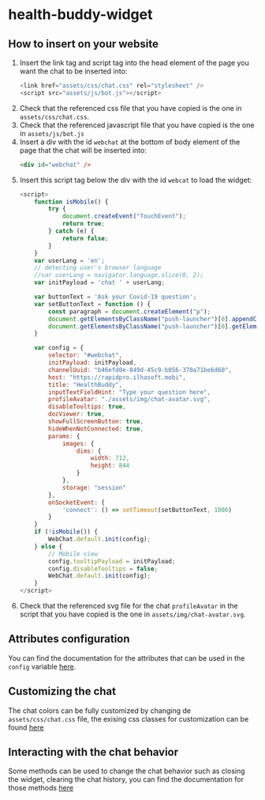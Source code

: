 # health-buddy-widget

## How to insert on your website

1. Insert the link tag and script tag into the head element of the page you want the chat to be inserted into:
    ```js
    <link href="assets/css/chat.css" rel="stylesheet" />
    <script src="assets/js/bot.js"></script>
    ```
2. Check that the referenced css file that you have copied is the one in `assets/css/chat.css`.
3. Check that the referenced javascript file that you have copied is the one in `assets/js/bot.js`
4. Insert a div with the id `webchat` at the bottom of body element of the page that the chat will be inserted into:
    ```html
    <div id="webchat" />
    ```
5. Insert this script tag below the div with the id `webcat` to load the widget:
    ```js
    <script>
        function isMobile() {
            try {
                document.createEvent("TouchEvent");
                return true;
            } catch (e) {
                return false;
            }
        }
        var userLang = 'en';
        // detecting user's browser language
        //var userLang = navigator.language.slice(0, 2);
        var initPayload = 'chat ' + userLang;

        var buttonText = 'Ask your Covid-19 question';
        var setButtonText = function () {
            const paragraph = document.createElement("p");
            document.getElementsByClassName("push-launcher")[0].appendChild(paragraph);
            document.getElementsByClassName("push-launcher")[0].getElementsByTagName("p")[0].innerText = buttonText;
        }

        var config = {
            selector: "#webchat",
            initPayload: initPayload,
            channelUuid: "b46efd0e-849d-45c9-b056-370a71be6d60",
            host: "https://rapidpro.ilhasoft.mobi",
            title: "HealthBuddy",
            inputTextFieldHint: "Type your question here",
            profileAvatar: "./assets/img/chat-avatar.svg",
            disableTooltips: true,
            docViewer: true,
            showFullScreenButton: true,
            hideWhenNotConnected: true,
            params: {
                images: {
                    dims: {
                        width: 712,
                        height: 844
                    }
                },
                storage: "session"
            },
            onSocketEvent: {
                'connect': () => setTimeout(setButtonText, 1000)
            }
        }
        if (!isMobile()) {
            WebChat.default.init(config);
        } else {
            // Mobile view
            config.tooltipPayload = initPayload;
            config.disableTooltips = false;
            WebChat.default.init(config);
        }
    </script>
    ```
6. Check that the referenced svg file for the chat `profileAvatar` in the script that you have copied is the one in `assets/img/chat-avatar.svg`.

## Attributes configuration

You can find the documentation for the attributes that can be used in the `config` variable [here](https://github.com/push-platform/push-webchat#parameters).

## Customizing the chat

The chat colors can be fully customized by changing de `assets/css/chat.css` file, the exising css classes for customization can be found [here](https://github.com/push-platform/push-webchat#styles)

## Interacting with the chat behavior

Some methods can be used to change the chat behavior such as closing the widget, clearing the chat history, you can find the documentation for those methods [here](https://github.com/push-platform/push-webchat#api)
